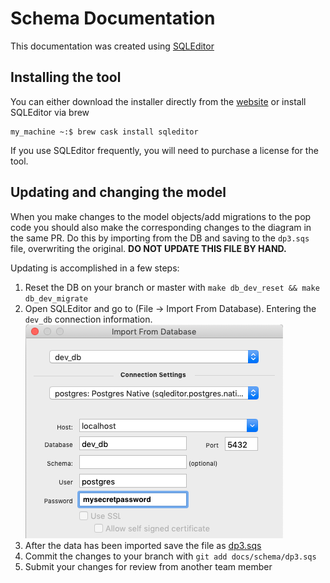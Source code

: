 # Schema Documentation

This documentation was created using [SQLEditor](https://www.malcolmhardie.com/sqleditor/)

## Installing the tool

You can either download the installer directly from the [website](https://www.malcolmhardie.com/sqleditor/)
 or install SQLEditor via brew

```console
my_machine ~:$ brew cask install sqleditor
```

If you use SQLEditor frequently, you will need to purchase a license for the tool.

## Updating and changing the model

When you make changes to the model objects/add migrations to the pop code you should also make the corresponding changes
 to the diagram in the same PR.  Do this by importing from the DB and saving to the `dp3.sqs` file, overwriting
 the original. **DO NOT UPDATE THIS FILE BY HAND.**

Updating is accomplished in a few steps:

1. Reset the DB on your branch or master with `make db_dev_reset && make db_dev_migrate`
2. Open SQLEditor and go to (File -> Import From Database).  Entering the `dev_db` connection information. ![settings](SQLEditor_import.png)
3. After the data has been imported save the file as [dp3.sqs](https://github.com/transcom/mymove/blob/master/docs/schema/dp3.sqs)
4. Commit the changes to your branch with `git add docs/schema/dp3.sqs`
5. Submit your changes for review from another team member
